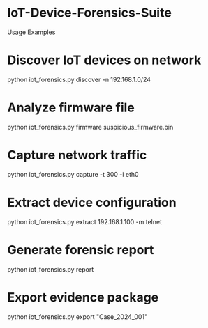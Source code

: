 # IoT-Device-Forensics-Suite

Usage Examples
# Discover IoT devices on network
python iot_forensics.py discover -n 192.168.1.0/24

# Analyze firmware file
python iot_forensics.py firmware suspicious_firmware.bin

# Capture network traffic
python iot_forensics.py capture -t 300 -i eth0

# Extract device configuration
python iot_forensics.py extract 192.168.1.100 -m telnet

# Generate forensic report
python iot_forensics.py report

# Export evidence package
python iot_forensics.py export "Case_2024_001"